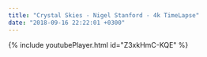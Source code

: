 ```yaml
---
title: "Crystal Skies - Nigel Stanford - 4k TimeLapse"
date: "2018-09-16 22:22:01 +0300"
---
```


<!-- excerpt -->

{% include youtubePlayer.html id="Z3xkHmC-KQE" %}
